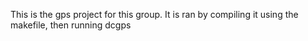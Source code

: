 This is the gps project for this group.
It is ran by compiling it using the makefile, then running dcgps


